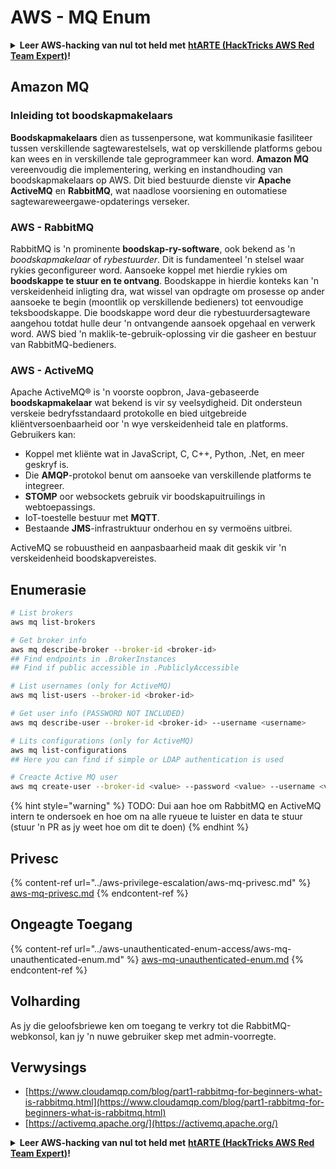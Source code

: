 # AWS - MQ Enum

<details>

<summary><strong>Leer AWS-hacking van nul tot held met</strong> <a href="https://training.hacktricks.xyz/courses/arte"><strong>htARTE (HackTricks AWS Red Team Expert)</strong></a><strong>!</strong></summary>

Ander maniere om HackTricks te ondersteun:

* As jy jou **maatskappy geadverteer wil sien in HackTricks** of **HackTricks in PDF wil aflaai**, kyk na die [**SUBSCRIPTION PLANS**](https://github.com/sponsors/carlospolop)!
* Kry die [**amptelike PEASS & HackTricks swag**](https://peass.creator-spring.com)
* Ontdek [**The PEASS Family**](https://opensea.io/collection/the-peass-family), ons versameling eksklusiewe [**NFTs**](https://opensea.io/collection/the-peass-family)
* **Sluit aan by die** 💬 [**Discord-groep**](https://discord.gg/hRep4RUj7f) of die [**telegram-groep**](https://t.me/peass) of **volg** ons op **Twitter** 🐦 [**@hacktricks_live**](https://twitter.com/hacktricks_live)**.**
* **Deel jou hacking-truuks deur PR's in te dien by die** [**HackTricks**](https://github.com/carlospolop/hacktricks) en [**HackTricks Cloud**](https://github.com/carlospolop/hacktricks-cloud) github-repos.

</details>

## Amazon MQ

### Inleiding tot boodskapmakelaars
**Boodskapmakelaars** dien as tussenpersone, wat kommunikasie fasiliteer tussen verskillende sagtewarestelsels, wat op verskillende platforms gebou kan wees en in verskillende tale geprogrammeer kan word. **Amazon MQ** vereenvoudig die implementering, werking en instandhouding van boodskapmakelaars op AWS. Dit bied bestuurde dienste vir **Apache ActiveMQ** en **RabbitMQ**, wat naadlose voorsiening en outomatiese sagtewareweergawe-opdaterings verseker.

### AWS - RabbitMQ
RabbitMQ is 'n prominente **boodskap-ry-software**, ook bekend as 'n _boodskapmakelaar_ of _rybestuurder_. Dit is fundamenteel 'n stelsel waar rykies geconfigureer word. Aansoeke koppel met hierdie rykies om **boodskappe te stuur en te ontvang**. Boodskappe in hierdie konteks kan 'n verskeidenheid inligting dra, wat wissel van opdragte om prosesse op ander aansoeke te begin (moontlik op verskillende bedieners) tot eenvoudige teksboodskappe. Die boodskappe word deur die rybestuurdersagteware aangehou totdat hulle deur 'n ontvangende aansoek opgehaal en verwerk word. AWS bied 'n maklik-te-gebruik-oplossing vir die gasheer en bestuur van RabbitMQ-bedieners.

### AWS - ActiveMQ
Apache ActiveMQ® is 'n voorste oopbron, Java-gebaseerde **boodskapmakelaar** wat bekend is vir sy veelsydigheid. Dit ondersteun verskeie bedryfsstandaard protokolle en bied uitgebreide kliëntversoenbaarheid oor 'n wye verskeidenheid tale en platforms. Gebruikers kan:

- Koppel met kliënte wat in JavaScript, C, C++, Python, .Net, en meer geskryf is.
- Die **AMQP**-protokol benut om aansoeke van verskillende platforms te integreer.
- **STOMP** oor websockets gebruik vir boodskapuitruilings in webtoepassings.
- IoT-toestelle bestuur met **MQTT**.
- Bestaande **JMS**-infrastruktuur onderhou en sy vermoëns uitbrei.

ActiveMQ se robuustheid en aanpasbaarheid maak dit geskik vir 'n verskeidenheid boodskapvereistes.


## Enumerasie
```bash
# List brokers
aws mq list-brokers

# Get broker info
aws mq describe-broker --broker-id <broker-id>
## Find endpoints in .BrokerInstances
## Find if public accessible in .PubliclyAccessible

# List usernames (only for ActiveMQ)
aws mq list-users --broker-id <broker-id>

# Get user info (PASSWORD NOT INCLUDED)
aws mq describe-user --broker-id <broker-id> --username <username>

# Lits configurations (only for ActiveMQ)
aws mq list-configurations
## Here you can find if simple or LDAP authentication is used

# Creacte Active MQ user
aws mq create-user --broker-id <value> --password <value> --username <value> --console-access
```
{% hint style="warning" %}
TODO: Dui aan hoe om RabbitMQ en ActiveMQ intern te ondersoek en hoe om na alle ryueue te luister en data te stuur (stuur 'n PR as jy weet hoe om dit te doen)
{% endhint %}

## Privesc

{% content-ref url="../aws-privilege-escalation/aws-mq-privesc.md" %}
[aws-mq-privesc.md](../aws-privilege-escalation/aws-mq-privesc.md)
{% endcontent-ref %}

## Ongeagte Toegang

{% content-ref url="../aws-unauthenticated-enum-access/aws-mq-unauthenticated-enum.md" %}
[aws-mq-unauthenticated-enum.md](../aws-unauthenticated-enum-access/aws-mq-unauthenticated-enum.md)
{% endcontent-ref %}

## Volharding

As jy die geloofsbriewe ken om toegang te verkry tot die RabbitMQ-webkonsol, kan jy 'n nuwe gebruiker skep met admin-voorregte.

## Verwysings

* [https://www.cloudamqp.com/blog/part1-rabbitmq-for-beginners-what-is-rabbitmq.html](https://www.cloudamqp.com/blog/part1-rabbitmq-for-beginners-what-is-rabbitmq.html)
* [https://activemq.apache.org/](https://activemq.apache.org/)

<details>

<summary><strong>Leer AWS-hacking van nul tot held met</strong> <a href="https://training.hacktricks.xyz/courses/arte"><strong>htARTE (HackTricks AWS Red Team Expert)</strong></a><strong>!</strong></summary>

Ander maniere om HackTricks te ondersteun:

* As jy jou **maatskappy geadverteer wil sien in HackTricks** of **HackTricks in PDF wil aflaai**, kyk na die [**SUBSCRIPTION PLANS**](https://github.com/sponsors/carlospolop)!
* Kry die [**amptelike PEASS & HackTricks swag**](https://peass.creator-spring.com)
* Ontdek [**The PEASS Family**](https://opensea.io/collection/the-peass-family), ons versameling eksklusiewe [**NFTs**](https://opensea.io/collection/the-peass-family)
* **Sluit aan by die** 💬 [**Discord-groep**](https://discord.gg/hRep4RUj7f) of die [**telegram-groep**](https://t.me/peass) of **volg** ons op **Twitter** 🐦 [**@hacktricks_live**](https://twitter.com/hacktricks_live)**.**
* **Deel jou haktruuks deur PR's in te dien by die** [**HackTricks**](https://github.com/carlospolop/hacktricks) en [**HackTricks Cloud**](https://github.com/carlospolop/hacktricks-cloud) github-opslag.

</details>
